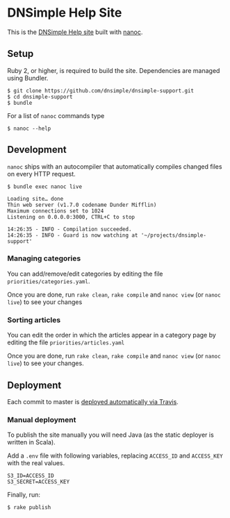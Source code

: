 # DNSimple Help Site

This is the [DNSimple Help site](https://support.dnsimple.com) built with [nanoc](http://nanoc.stoneship.org/).

## Setup

Ruby 2, or higher, is required to build the site. Dependencies are managed using Bundler.

    $ git clone https://github.com/dnsimple/dnsimple-support.git
    $ cd dnsimple-support
    $ bundle

For a list of `nanoc` commands type

    $ nanoc --help

## Development

`nanoc` ships with an autocompiler that automatically compiles changed files on every HTTP request.

    $ bundle exec nanoc live

    Loading site… done
    Thin web server (v1.7.0 codename Dunder Mifflin)
    Maximum connections set to 1024
    Listening on 0.0.0.0:3000, CTRL+C to stop

    14:26:35 - INFO - Compilation succeeded.
    14:26:35 - INFO - Guard is now watching at '~/projects/dnsimple-support'
    
### Managing categories

You can add/remove/edit categories by editing the file `priorities/categories.yaml`.

Once you are done, run `rake clean`, `rake compile` and `nanoc view` (or `nanoc live`) to see your changes

### Sorting articles

You can edit the order in which the articles appear in a category page by editing the file `priorities/articles.yaml`

Once you are done, run `rake clean`, `rake compile` and `nanoc view` (or `nanoc live`) to see your changes.

## Deployment

Each commit to master is [deployed automatically via Travis](https://blog.dnsimple.com/2016/04/publish-static-via-travis-to-cloudfront/).

### Manual deployment

To publish the site manually you will need Java (as the static deployer is written in Scala).

Add a `.env` file with following variables, replacing `ACCESS_ID` and `ACCESS_KEY` with the real values.

    S3_ID=ACCESS_ID
    S3_SECRET=ACCESS_KEY

Finally, run:

    $ rake publish
